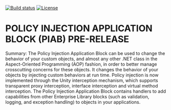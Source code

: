 [![Build status](https://ci.appveyor.com/api/projects/status/agwcuc3i51toafvx/branch/master?svg=true)](https://ci.appveyor.com/project/EnterpriseLibrary/policy-injection-application-block/branch/master)
[![License](https://img.shields.io/badge/license-apache%202.0-60C060.svg)](https://github.com/EnterpriseLibrary/policy-injection-application-block/blob/master/LICENSE)


# POLICY INJECTION APPLICATION BLOCK (PIAB) PRE-RELEASE

Summary: The Policy Injection Application Block can be used to change the behavior of your custom objects, and almost any other .NET class in the Aspect-Oriented Programming (AOP) fashion, in order to better manage crosscutting concerns for these objects. It changes the behavior of your objects by injecting custom behaviors at run time. Policy injection is now implemented through the Unity interception mechanism, which supports transparent proxy interception, interface interception and virtual method interception. The Policy Injection Application Block contains handlers to add capabilities from other Enterprise Library blocks (such as validation, logging, and exception handling) to objects in your applications.
